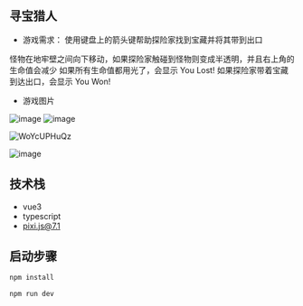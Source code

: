 
## 寻宝猎人

* 游戏需求： 使用键盘上的箭头键帮助探险家找到宝藏并将其带到出口

怪物在地牢壁之间向下移动，如果探险家触碰到怪物则变成半透明，并且右上角的生命值会减少
如果所有生命值都用光了，会显示 You Lost!
如果探险家带着宝藏到达出口，会显示 You Won!

* 游戏图片

![image](https://user-images.githubusercontent.com/33119203/221497946-1d1ab989-fc80-4bda-b448-24e8901e086d.png)
![image](https://user-images.githubusercontent.com/33119203/221497766-79250f36-d1ec-464c-9688-9a16047a6747.png)

![WoYcUPHuQz](https://user-images.githubusercontent.com/33119203/221457362-05e0050a-aa8a-413c-8ce9-8d94569144d6.jpg)

![image](https://user-images.githubusercontent.com/33119203/221497883-8205cb07-a3ab-44fe-b792-710a2828ef58.png)




## 技术栈

* vue3
* typescript
* pixi.js@7.1


## 启动步骤

```bash
npm install
```

```bash
npm run dev
```


